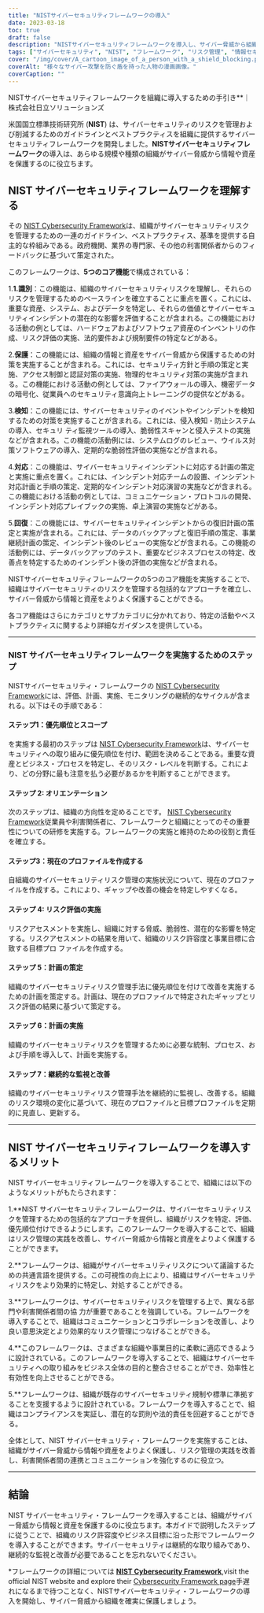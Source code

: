 ```yaml
---
title: "NISTサイバーセキュリティフレームワークの導入"
date: 2023-03-18
toc: true
draft: false
description: "NISTサイバーセキュリティフレームワークを導入し、サイバー脅威から組織を保護する方法を、ステップバイステップのガイドでご覧ください。"
tags: ["サイバーセキュリティ", "NIST", "フレームワーク", "リスク管理", "情報セキュリティ", "サイバー脅威", "インプリメンテーション", "ベストプラクティス", "ガイドライン", "規格", "サイバー攻撃", "リスクアセスメント", "サイバーセキュリティ・リスク", "データ保護", "コンプライアンス", "ITセキュリティ", "ネットワークセキュリティ", "インシデントレスポンス", "セキュリティ対策", "サイバーセキュリティ計画"]
cover: "/img/cover/A_cartoon_image_of_a_person_with_a_shield_blocking.png"
coverAlt: "様々なサイバー攻撃を防ぐ盾を持った人物の漫画画像。"
coverCaption: ""
---
```

NISTサイバーセキュリティフレームワークを組織に導入するための手引き**｜株式会社日立ソリューションズ

米国国立標準技術研究所 (**NIST**) は、サイバーセキュリティのリスクを管理および削減するためのガイドラインとベストプラクティスを組織に提供するサイバーセキュリティフレームワークを開発しました。**NISTサイバーセキュリティフレームワーク**の導入は、あらゆる規模や種類の組織がサイバー脅威から情報や資産を保護するのに役立ちます。

## NIST サイバーセキュリティフレームワークを理解する

その [NIST Cybersecurity Framework](https://www.nist.gov/itl/smallbusinesscyber/planning-guides/nist-cybersecurity-framework)は、組織がサイバーセキュリティリスクを管理するための一連のガイドライン、ベストプラクティス、基準を提供する自主的な枠組みである。政府機関、業界の専門家、その他の利害関係者からのフィードバックに基づいて策定された。

このフレームワークは、**5つのコア機能**で構成されている：

1.**1.識別**：この機能は、組織のサイバーセキュリティリスクを理解し、それらのリスクを管理するためのベースラインを確立することに重点を置く。これには、重要な資産、システム、およびデータを特定し、それらの価値とサイバーセキュリティインシデントの潜在的な影響を評価することが含まれる。この機能における活動の例としては、ハードウェアおよびソフトウェア資産のインベントリの作成、リスク評価の実施、法的要件および規制要件の特定などがある。

2.**保護**：この機能には、組織の情報と資産をサイバー脅威から保護するための対策を実施することが含まれる。これには、セキュリティ方針と手順の策定と実施、アクセス制御と認証対策の実施、物理的セキュリティ対策の実施が含まれる。この機能における活動の例としては、ファイアウォールの導入、機密データの暗号化、従業員へのセキュリティ意識向上トレーニングの提供などがある。

3.**検知**：この機能には、サイバーセキュリティのイベントやインシデントを検知するための対策を実施することが含まれる。これには、侵入検知・防止システムの導入、セキュリ ティ監視ツールの導入、脆弱性スキャンと侵入テストの実施などが含まれる。この機能の活動例には、システムログのレビュー、ウイルス対策ソフトウェアの導入、定期的な脆弱性評価の実施などが含まれる。

4.**対応**：この機能は、サイバーセキュリティインシデントに対応する計画の策定と実施に重点を置く。これには、インシデント対応チームの設置、インシデント対応計画と手順の策定、定期的なインシデント対応演習の実施などが含まれる。この機能における活動の例としては、コミュニケーション・プロトコルの開発、インシデント対応プレイブックの実施、卓上演習の実施などがある。

5.**回復**：この機能には、サイバーセキュリティインシデントからの復旧計画の策定と実施が含まれる。これには、データのバックアップと復旧手順の策定、事業継続計画の策定、インシデント後のレビューの実施などが含まれる。この機能の活動例には、データバックアップのテスト、重要なビジネスプロセスの特定、改善点を特定するためのインシデント後の評価の実施などが含まれる。

NISTサイバーセキュリティフレームワークの5つのコア機能を実施することで、組織はサイバーセキュリティのリスクを管理する包括的なアプローチを確立し、サイバー脅威から情報と資産をよりよく保護することができる。


各コア機能はさらにカテゴリとサブカテゴリに分かれており、特定の活動やベストプラクティスに関するより詳細なガイダンスを提供している。

______

### NIST サイバーセキュリティフレームワークを実施するためのステップ

NISTサイバーセキュリティ・フレームワークの [NIST Cybersecurity Framework](https://www.nist.gov/itl/smallbusinesscyber/planning-guides/nist-cybersecurity-framework)には、評価、計画、実施、モニタリングの継続的なサイクルが含まれる。以下はその手順である：

#### ステップ1：優先順位とスコープ

を実施する最初のステップは [NIST Cybersecurity Framework](https://www.nist.gov/itl/smallbusinesscyber/planning-guides/nist-cybersecurity-framework)は、サイバーセキュリティへの取り組みに優先順位を付け、範囲を決めることである。重要な資産とビジネス・プロセスを特定し、そのリスク・レベルを判断する。これにより、どの分野に最も注意を払う必要があるかを判断することができます。

#### ステップ 2: オリエンテーション

次のステップは、組織の方向性を定めることです。 [NIST Cybersecurity Framework](https://www.nist.gov/itl/smallbusinesscyber/planning-guides/nist-cybersecurity-framework)従業員や利害関係者に、フレームワークと組織にとってのその重要性についての研修を実施する。フレームワークの実施と維持のための役割と責任を確立する。

#### ステップ3：現在のプロファイルを作成する

自組織のサイバーセキュリティリスク管理の実施状況について、現在のプロファイルを作成する。これにより、ギャップや改善の機会を特定しやすくなる。

#### ステップ 4: リスク評価の実施

リスクアセスメントを実施し、組織に対する脅威、脆弱性、潜在的な影響を特定する。リスクアセスメントの結果を用いて、組織のリスク許容度と事業目標に合致する目標プロ ファイルを作成する。

#### ステップ 5：計画の策定

組織のサイバーセキュリティリスク管理手法に優先順位を付けて改善を実施するための計画を策定する。計画は、現在のプロファイルで特定されたギャップとリスク評価の結果に基づいて策定する。

#### ステップ 6：計画の実施

組織のサイバーセキュリティリスクを管理するために必要な統制、プロセス、および手順を導入して、計画を実施する。

#### ステップ 7：継続的な監視と改善

組織のサイバーセキュリティリスク管理手法を継続的に監視し、改善する。組織のリスク環境の変化に基づいて、現在のプロファイルと目標プロファイルを定期的に見直し、更新する。

______

## NIST サイバーセキュリティフレームワークを導入するメリット

NIST サイバーセキュリティフレームワークを導入することで、組織には以下のようなメリットがもたらされます：

1.**NIST サイバーセキュリティフレームワークは、サイバーセキュリティリスクを管理するための包括的なアプローチを提供し、組織がリスクを特定、評価、優先順位付けできるようにします。このフレームワークを導入することで、組織はリスク管理の実践を改善し、サイバー脅威から情報と資産をよりよく保護することができます。

2.**フレームワークは、組織がサイバーセキュリティリスクについて議論するための共通言語を提供する。この可視性の向上により、組織はサイバーセキュリティリスクをより効果的に特定し、対処することができる。

3.**フレームワークは、サイバーセキュリティリスクを管理する上で、異なる部門や利害関係者間の協 力が重要であることを強調している。フレームワークを導入することで、組織はコミュニケーションとコラボレーションを改善し、より良い意思決定とより効果的なリスク管理につなげることができる。

4.**このフレームワークは、さまざまな組織や事業目的に柔軟に適応できるように設計されている。このフレームワークを導入することで、組織はサイバーセキュリティへの取り組みをビジネス全体の目的と整合させることができ、効率性と有効性を向上させることができる。

5.**フレームワークは、組織が既存のサイバーセキュリティ規制や標準に準拠することを支援するように設計されている。フレームワークを導入することで、組織はコンプライアンスを実証し、潜在的な罰則や法的責任を回避することができる。

全体として、NIST サイバーセキュリティ・フレームワークを実施することは、組織がサイバー脅威から情報や資産をよりよく保護し、リスク管理の実践を改善し、利害関係者間の連携とコミュニケーションを強化するのに役立つ。

______

## 結論

NIST サイバーセキュリティ・フレームワークを導入することは、組織がサイバー脅威から情報と資産を保護するのに役立ちます。本ガイドで説明したステップに従うことで、組織のリスク許容度やビジネス目標に沿った形でフレームワークを導入することができます。サイバーセキュリティは継続的な取り組みであり、継続的な監視と改善が必要であることを忘れないでください。

*フレームワークの詳細については [**NIST Cybersecurity Framework**](https://www.nist.gov/cyberframework),visit the official NIST website and explore their [Cybersecurity Framework page](https://www.nist.gov/itl/smallbusinesscyber/planning-guides/nist-cybersecurity-framework)手遅れになるまで待つことなく、NISTサイバーセキュリティ・フレームワークの導入を開始し、サイバー脅威から組織を確実に保護しましょう。

